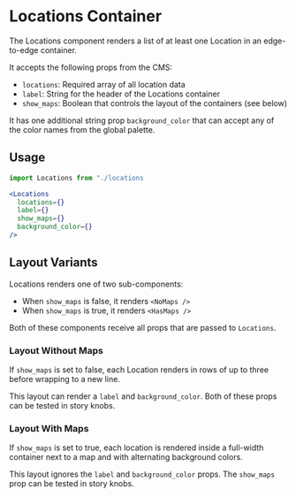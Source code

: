 # Locations Container

The Locations component renders a list of at least one Location in an edge-to-edge container.

It accepts the following props from the CMS:

- `locations`: Required array of all location data
- `label`: String for the header of the Locations container
- `show_maps`: Boolean that controls the layout of the containers (see below)

It has one additional string prop `background_color` that can accept any of the color names from the global palette.

## Usage

```jsx
import Locations from "./locations

<Locations
  locations={}
  label={}
  show_maps={}
  background_color={}
/>
```

## Layout Variants

Locations renders one of two sub-components:

- When `show_maps` is false, it renders `<NoMaps />`
- When `show_maps` is true, it renders `<HasMaps />`

Both of these components receive all props that are passed to `Locations`.


### Layout Without Maps

If `show_maps` is set to false, each Location renders in rows of up to three before wrapping to a new line.

This layout can render a `label` and `background_color`. Both of these props can be tested in story knobs.

### Layout With Maps

If `show_maps` is set to true, each location is rendered inside a full-width container next to a map and with alternating background colors.

This layout ignores the `label` and `background_color` props. The `show_maps` prop can be tested in story knobs.